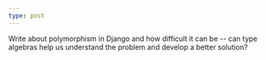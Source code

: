 ```yaml
---
type: post
---
```


Write about polymorphism in Django and how difficult it can be -- can type algebras help us understand the problem and develop a better solution?